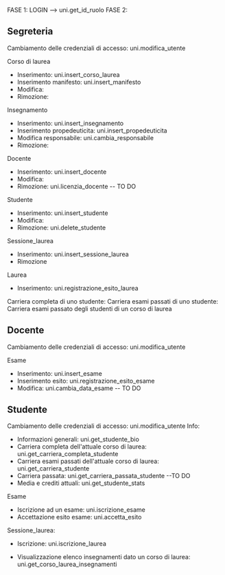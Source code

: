 FASE 1: LOGIN --> uni.get_id_ruolo
FASE 2: 
## Segreteria
Cambiamento delle credenziali di accesso: uni.modifica_utente

Corso di laurea
- Inserimento: uni.insert_corso_laurea
- Inserimento manifesto: uni.insert_manifesto
- Modifica: 
- Rimozione: 

Insegnamento
- Inserimento: uni.insert_insegnamento
- Inserimento propedeuticita: uni.insert_propedeuticita
- Modifica responsabile: uni.cambia_responsabile
- Rimozione: 

Docente
- Inserimento: uni.insert_docente
- Modifica: 
- Rimozione: uni.licenzia_docente -- TO DO

Studente
- Inserimento: uni.insert_studente
- Modifica: 
- Rimozione: uni.delete_studente

Sessione_laurea
- Inserimento: uni.insert_sessione_laurea
- Rimozione

Laurea
- Inserimento: uni.registrazione_esito_laurea

Carriera completa di uno studente: 
Carriera esami passati di uno studente: 
Carriera esami passato degli studenti di un corso di laurea


## Docente
Cambiamento delle credenziali di accesso: uni.modifica_utente

Esame
- Inserimento: uni.insert_esame
- Inserimento esito: uni.registrazione_esito_esame
- Modifica: uni.cambia_data_esame -- TO DO


## Studente
Cambiamento delle credenziali di accesso: uni.modifica_utente
Info:
- Informazioni generali: uni.get_studente_bio
- Carriera completa dell'attuale corso di laurea: uni.get_carriera_completa_studente 
- Carriera esami passati dell'attuale corso di laurea: uni.get_carriera_studente 
- Carriera passata: uni.get_carriera_passata_studente --TO DO
- Media e crediti attuali: uni.get_studente_stats

Esame
- Iscrizione ad un esame: uni.iscrizione_esame
- Accettazione esito esame: uni.accetta_esito


Sessione_laurea:
- Iscrizione: uni.iscrizione_laurea


- Visualizzazione elenco insegnamenti dato un corso di laurea: uni.get_corso_laurea_insegnamenti

